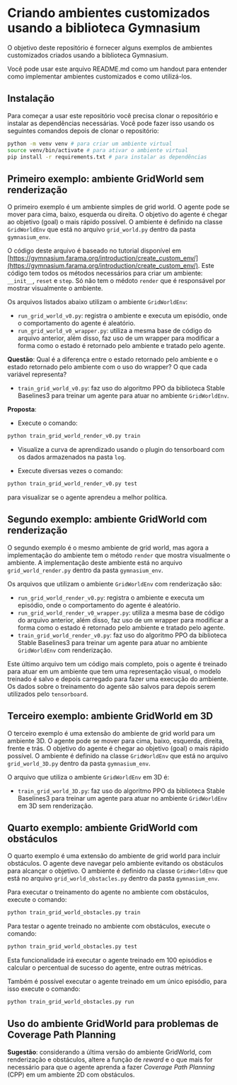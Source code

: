 # Criando ambientes customizados usando a biblioteca Gymnasium

O objetivo deste repositório é fornecer alguns exemplos de ambientes customizados criados 
usando a biblioteca Gymnasium. 

Você pode usar este arquivo README.md como um handout para entender como implementar ambientes customizados e como utilizá-los.

## Instalação

Para começar a usar este repositório você precisa clonar o repositório e instalar as dependências necessárias. Você pode fazer isso usando os seguintes comandos depois de clonar o repositório:

```bash
python -m venv venv # para criar um ambiente virtual
source venv/bin/activate # para ativar o ambiente virtual
pip install -r requirements.txt # para instalar as dependências
```

## Primeiro exemplo: ambiente GridWorld sem renderização

O primeiro exemplo é um ambiente simples de grid world. O agente pode se mover para cima, baixo, esquerda ou direita. O objetivo do agente é chegar ao objetivo (goal) o mais rápido possível. O ambiente é definido na classe `GridWorldEnv` que está no arquivo `grid_world.py` dentro da pasta `gymnasium_env`. 

O código deste arquivo é baseado no tutorial disponível em [https://gymnasium.farama.org/introduction/create_custom_env/](https://gymnasium.farama.org/introduction/create_custom_env/). Este código tem todos os métodos necessários para criar um ambiente: `__init__`, `reset` e `step`. Só não tem o médoto `render` que é responsável por mostrar visualmente o ambiente.  

Os arquivos listados abaixo utilizam o ambiente `GridWorldEnv`: 

* `run_grid_world_v0.py`: registra o ambiente e executa um episódio, onde o comportamento do agente é aleatório.
* `run_grid_world_v0_wrapper.py`: utiliza a mesma base de código do arquivo anterior, além disso, faz uso de um wrapper para modificar a forma como o estado é retornado pelo ambiente e tratado pelo agente. 

**Questão**: Qual é a diferença entre o estado retornado pelo ambiente e o estado retornado pelo ambiente com o uso do wrapper? O que cada variável representa?

* `train_grid_world_v0.py`: faz uso do algoritmo PPO da biblioteca Stable Baselines3 para treinar um agente para atuar no ambiente `GridWorldEnv`. 

**Proposta**: 

* Execute o comando:

```bash
python train_grid_world_render_v0.py train
```

* Visualize a curva de aprendizado usando o plugin do tensorboard com os dados armazenados na pasta `log`. 

* Execute diversas vezes o comando: 

```bash
python train_grid_world_render_v0.py test
```

para visualizar se o agente aprendeu a melhor política. 


## Segundo exemplo: ambiente GridWorld com renderização

O segundo exemplo é o mesmo ambiente de grid world, mas agora a implementação do ambiente tem o método `render` que mostra visualmente o ambiente. A implementação deste ambiente está no arquivo `grid_world_render.py` dentro da pasta `gymnasium_env`.

Os arquivos que utilizam o ambiente `GridWorldEnv` com renderização são:

* `run_grid_world_render_v0.py`: registra o ambiente e executa um episódio, onde o comportamento do agente é aleatório.
* `run_grid_world_render_v0_wrapper.py`: utiliza a mesma base de código do arquivo anterior, além disso, faz uso de um wrapper para modificar a forma como o estado é retornado pelo ambiente e tratado pelo agente.
* `train_grid_world_render_v0.py`: faz uso do algoritmo PPO da biblioteca Stable Baselines3 para treinar um agente para atuar no ambiente `GridWorldEnv` com renderização.

Este último arquivo tem um código mais completo, pois o agente é treinado para atuar em um ambiente que tem uma representação visual, o modelo treinado é salvo e depois carregado para fazer uma execução do ambiente. Os dados sobre o treinamento do agente são salvos para depois serem utilizados pelo `tensorboard`.

## Terceiro exemplo: ambiente GridWorld em 3D

O terceiro exemplo é uma extensão do ambiente de grid world para um ambiente 3D. O agente pode se mover para cima, baixo, esquerda, direita, frente e trás. O objetivo do agente é chegar ao objetivo (goal) o mais rápido possível. O ambiente é definido na classe `GridWorldEnv` que está no arquivo `grid_world_3D.py` dentro da pasta `gymnasium_env`.

O arquivo que utiliza o ambiente `GridWorldEnv` em 3D é:
* `train_grid_world_3D.py`: faz uso do algoritmo PPO da biblioteca Stable Baselines3 para treinar um agente para atuar no ambiente `GridWorldEnv` em 3D sem renderização.

## Quarto exemplo: ambiente GridWorld com obstáculos

O quarto exemplo é uma extensão do ambiente de grid world para incluir obstáculos. O agente deve navegar pelo ambiente evitando os obstáculos para alcançar o objetivo. O ambiente é definido na classe `GridWorldEnv` que está no arquivo `grid_world_obstacles.py` dentro da pasta `gymnasium_env`.

Para executar o treinamento do agente no ambiente com obstáculos, execute o comando:

```bash
python train_grid_world_obstacles.py train
```

Para testar o agente treinado no ambiente com obstáculos, execute o comando:

```bash
python train_grid_world_obstacles.py test
```

Esta funcionalidade irá executar o agente treinado em 100 episódios e calcular o percentual de sucesso do agente, entre outras métricas. 

Também é possível executar o agente treinado em um único episódio, para isso execute o comando:

```bash
python train_grid_world_obstacles.py run
```

## Uso do ambiente GridWorld para problemas de Coverage Path Planning

**Sugestão**: considerando a última versão do ambiente GridWorld, com renderização e obstáculos, altere a função de *reward* e o que mais for necessário para que o agente aprenda a fazer *Coverage Path Planning* (CPP) em um ambiente 2D com obstáculos.
